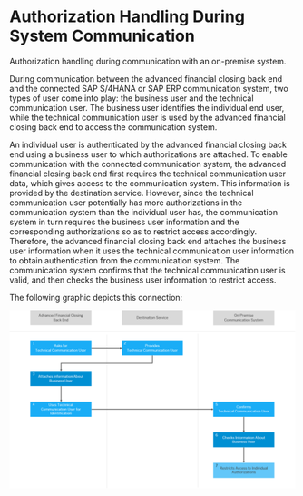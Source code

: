 <!-- loioc3103486249048fc8b75fe731fa60dc9 -->

# Authorization Handling During System Communication

Authorization handling during communication with an on-premise system.

During communication between the advanced financial closing back end and the connected SAP S/4HANA or SAP ERP communication system, two types of user come into play: the business user and the technical communication user. The business user identifies the individual end user, while the technical communication user is used by the advanced financial closing back end to access the communication system.

An individual user is authenticated by the advanced financial closing back end using a business user to which authorizations are attached. To enable communication with the connected communication system, the advanced financial closing back end first requires the technical communication user data, which gives access to the communication system. This information is provided by the destination service. However, since the technical communication user potentially has more authorizations in the communication system than the individual user has, the communication system in turn requires the business user information and the corresponding authorizations so as to restrict access accordingly. Therefore, the advanced financial closing back end attaches the business user information when it uses the technical communication user information to obtain authentication from the communication system. The communication system confirms that the technical communication user is valid, and then checks the business user information to restrict access.

The following graphic depicts this connection:

 ![Graphic depicting the different steps in the communication process between the advanced financial closing back end and on-premise communication system as described above.](images/Image_Authorization_Flow_d5b02dd.png) 

